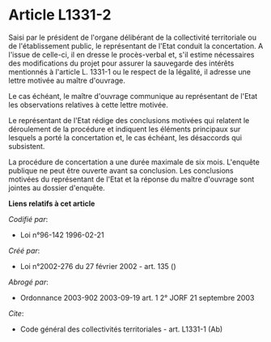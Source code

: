 # Article L1331-2

Saisi par le président de l'organe délibérant de la collectivité territoriale ou de l'établissement public, le représentant
de l'Etat conduit la concertation. A l'issue de celle-ci, il en dresse le procès-verbal et, s'il estime nécessaires des
modifications du projet pour assurer la sauvegarde des intérêts mentionnés à l'article L. 1331-1 ou le respect de la
légalité, il adresse une lettre motivée au maître d'ouvrage.

Le cas échéant, le maître d'ouvrage communique au représentant de l'Etat les observations relatives à cette lettre motivée.

Le représentant de l'Etat rédige des conclusions motivées qui relatent le déroulement de la procédure et indiquent les
éléments principaux sur lesquels a porté la concertation et, le cas échéant, les désaccords qui subsistent.

La procédure de concertation a une durée maximale de six mois. L'enquête publique ne peut être ouverte avant sa conclusion.
Les conclusions motivées du représentant de l'Etat et la réponse du maître d'ouvrage sont jointes au dossier d'enquête.

**Liens relatifs à cet article**

_Codifié par_:

  - Loi n°96-142 1996-02-21

_Créé par_:

  - Loi n°2002-276 du 27 février 2002 - art. 135 ()

_Abrogé par_:

  - Ordonnance 2003-902 2003-09-19 art. 1 2° JORF 21 septembre 2003

_Cite_:

  - Code général des collectivités territoriales - art. L1331-1 (Ab)
